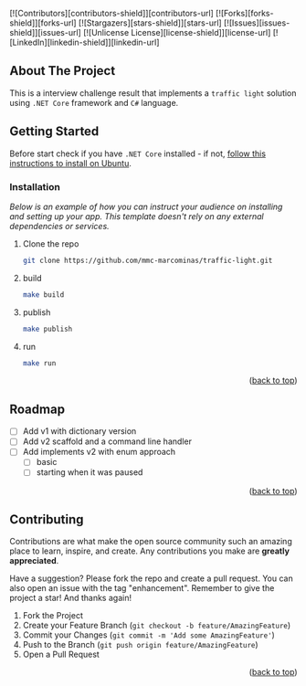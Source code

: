 <!-- Improved compatibility of back to top link: See: https://github.com/othneildrew/Best-README-Template/pull/73 -->
<a id="readme-top"></a>
[![Contributors][contributors-shield]][contributors-url]
[![Forks][forks-shield]][forks-url]
[![Stargazers][stars-shield]][stars-url]
[![Issues][issues-shield]][issues-url]
[![Unlicense License][license-shield]][license-url]
[![LinkedIn][linkedin-shield]][linkedin-url]


## About The Project

This is a interview challenge result that implements a `traffic light` solution using `.NET Core` framework and `C#` language.


## Getting Started

Before start check if you have `.NET Core` installed - if not, [follow this instructions to install on Ubuntu](https://learn.microsoft.com/en-us/dotnet/core/install/linux-ubuntu).

### Installation

_Below is an example of how you can instruct your audience on installing and setting up your app. This template doesn't rely on any external dependencies or services._

1. Clone the repo
   ```sh
   git clone https://github.com/mmc-marcominas/traffic-light.git
   ```
2. build
   ```sh
   make build 
   ```
3. publish
   ```sh
   make publish 
   ```
3. run
   ```sh
   make run 
   ```

<p align="right">(<a href="#readme-top">back to top</a>)</p>


## Roadmap

- [ ] Add v1 with dictionary version
- [ ] Add v2 scaffold and a command line handler
- [ ] Add implements v2 with enum approach
    - [ ] basic
    - [ ] starting when it was paused

<p align="right">(<a href="#readme-top">back to top</a>)</p>


## Contributing

Contributions are what make the open source community such an amazing place to learn, inspire, and create. Any contributions you make are **greatly appreciated**.

Have a suggestion? Please fork the repo and create a pull request.
You can also open an issue with the tag "enhancement".
Remember to give the project a star! 
And thanks again!

1. Fork the Project
2. Create your Feature Branch (`git checkout -b feature/AmazingFeature`)
3. Commit your Changes (`git commit -m 'Add some AmazingFeature'`)
4. Push to the Branch (`git push origin feature/AmazingFeature`)
5. Open a Pull Request

<p align="right">(<a href="#readme-top">back to top</a>)</p>
